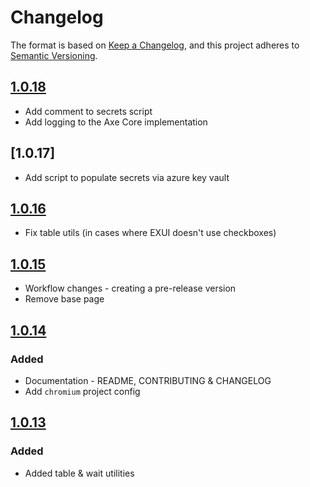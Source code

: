 # Changelog

The format is based on [Keep a Changelog](https://keepachangelog.com/en/1.1.0/),
and this project adheres to [Semantic Versioning](https://semver.org/spec/v2.0.0.html).

## [1.0.18]

- Add comment to secrets script
- Add logging to the Axe Core implementation

## [1.0.17]

- Add script to populate secrets via azure key vault

## [1.0.16]

- Fix table utils (in cases where EXUI doesn't use checkboxes)

## [1.0.15]

- Workflow changes - creating a pre-release version
- Remove base page

## [1.0.14]

### Added

- Documentation - README, CONTRIBUTING & CHANGELOG
- Add `chromium` project config

## [1.0.13]

### Added

- Added table & wait utilities

[1.0.18]: https://github.com/hmcts/playwright-common/compare/v1.0.18...HEAD
[1.0.16]: https://github.com/hmcts/playwright-common/compare/v1.0.17...v1.0.18
[1.0.16]: https://github.com/hmcts/playwright-common/compare/v1.0.16...v1.0.17
[1.0.15]: https://github.com/hmcts/playwright-common/compare/v1.0.15...v1.0.16
[1.0.14]: https://github.com/hmcts/playwright-common/compare/v1.0.14...v1.0.15
[1.0.13]: https://github.com/hmcts/playwright-common/releases/tag/v1.0.13

